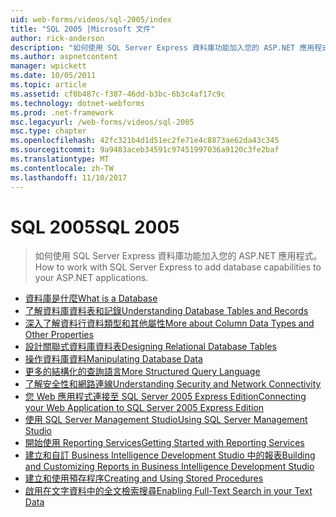 ```yaml
---
uid: web-forms/videos/sql-2005/index
title: "SQL 2005 |Microsoft 文件"
author: rick-anderson
description: "如何使用 SQL Server Express 資料庫功能加入您的 ASP.NET 應用程式。"
ms.author: aspnetcontent
manager: wpickett
ms.date: 10/05/2011
ms.topic: article
ms.assetid: cf0b487c-f387-46dd-b3bc-6b3c4af17c9c
ms.technology: dotnet-webforms
ms.prod: .net-framework
msc.legacyurl: /web-forms/videos/sql-2005
msc.type: chapter
ms.openlocfilehash: 42fc321b4d1d51ec2fe71e4c8873ae62da43c345
ms.sourcegitcommit: 9a9483aceb34591c97451997036a9120c3fe2baf
ms.translationtype: MT
ms.contentlocale: zh-TW
ms.lasthandoff: 11/10/2017
---
```

<a name="sql-2005"></a><span data-ttu-id="bf05b-103">SQL 2005</span><span class="sxs-lookup"><span data-stu-id="bf05b-103">SQL 2005</span></span>
====================
> <span data-ttu-id="bf05b-104">如何使用 SQL Server Express 資料庫功能加入您的 ASP.NET 應用程式。</span><span class="sxs-lookup"><span data-stu-id="bf05b-104">How to work with SQL Server Express to add database capabilities to your ASP.NET applications.</span></span>


- [<span data-ttu-id="bf05b-105">資料庫是什麼</span><span class="sxs-lookup"><span data-stu-id="bf05b-105">What is a Database</span></span>](what-is-a-database.md)
- [<span data-ttu-id="bf05b-106">了解資料庫資料表和記錄</span><span class="sxs-lookup"><span data-stu-id="bf05b-106">Understanding Database Tables and Records</span></span>](understanding-database-tables-and-records.md)
- [<span data-ttu-id="bf05b-107">深入了解資料行資料類型和其他屬性</span><span class="sxs-lookup"><span data-stu-id="bf05b-107">More about Column Data Types and Other Properties</span></span>](more-about-column-data-types-and-other-properties.md)
- [<span data-ttu-id="bf05b-108">設計關聯式資料庫資料表</span><span class="sxs-lookup"><span data-stu-id="bf05b-108">Designing Relational Database Tables</span></span>](designing-relational-database-tables.md)
- [<span data-ttu-id="bf05b-109">操作資料庫資料</span><span class="sxs-lookup"><span data-stu-id="bf05b-109">Manipulating Database Data</span></span>](manipulating-database-data.md)
- [<span data-ttu-id="bf05b-110">更多的結構化的查詢語言</span><span class="sxs-lookup"><span data-stu-id="bf05b-110">More Structured Query Language</span></span>](more-structured-query-language.md)
- [<span data-ttu-id="bf05b-111">了解安全性和網路連線</span><span class="sxs-lookup"><span data-stu-id="bf05b-111">Understanding Security and Network Connectivity</span></span>](understanding-security-and-network-connectivity.md)
- [<span data-ttu-id="bf05b-112">您 Web 應用程式連接至 SQL Server 2005 Express Edition</span><span class="sxs-lookup"><span data-stu-id="bf05b-112">Connecting your Web Application to SQL Server 2005 Express Edition</span></span>](connecting-your-web-application-to-sql-server-2005-express-edition.md)
- [<span data-ttu-id="bf05b-113">使用 SQL Server Management Studio</span><span class="sxs-lookup"><span data-stu-id="bf05b-113">Using SQL Server Management Studio</span></span>](using-sql-server-management-studio.md)
- [<span data-ttu-id="bf05b-114">開始使用 Reporting Services</span><span class="sxs-lookup"><span data-stu-id="bf05b-114">Getting Started with Reporting Services</span></span>](getting-started-with-reporting-services.md)
- [<span data-ttu-id="bf05b-115">建立和自訂 Business Intelligence Development Studio 中的報表</span><span class="sxs-lookup"><span data-stu-id="bf05b-115">Building and Customizing Reports in Business Intelligence Development Studio</span></span>](building-and-customizing-reports-in-business-intelligence-development-studio.md)
- [<span data-ttu-id="bf05b-116">建立和使用預存程序</span><span class="sxs-lookup"><span data-stu-id="bf05b-116">Creating and Using Stored Procedures</span></span>](creating-and-using-stored-procedures.md)
- [<span data-ttu-id="bf05b-117">啟用在文字資料中的全文檢索搜尋</span><span class="sxs-lookup"><span data-stu-id="bf05b-117">Enabling Full-Text Search in your Text Data</span></span>](enabling-full-text-search-in-your-text-data.md)
